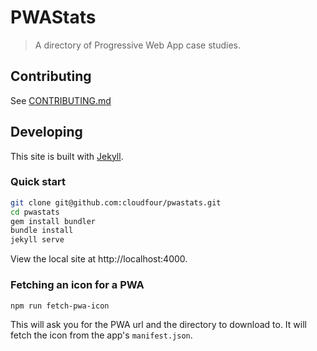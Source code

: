 # PWAStats

> A directory of Progressive Web App case studies.

## Contributing

See [CONTRIBUTING.md](.github/CONTRIBUTING.md)

## Developing

This site is built with [Jekyll](https://jekyllrb.com/docs/home/).

### Quick start

```sh
git clone git@github.com:cloudfour/pwastats.git
cd pwastats
gem install bundler
bundle install
jekyll serve
```

View the local site at http://localhost:4000.

### Fetching an icon for a PWA

```sh
npm run fetch-pwa-icon
```

This will ask you for the PWA url and the directory to download to. It will fetch the icon from the app's `manifest.json`.

